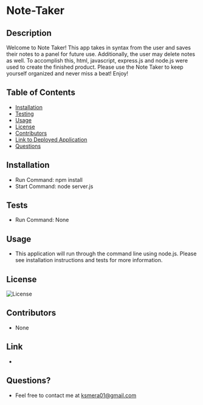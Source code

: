 # Note-Taker

 ## Description

  Welcome to Note Taker! This app takes in syntax from the user and saves their notes to a panel for future use. Additionally, the user may delete notes as well. To accomplish this, html, javascript, express.js and node.js were used to create the finished product. Please use the Note Taker to keep yourself organized and never miss a beat! Enjoy!

  ## Table of Contents
  
  - [Installation](#installation)
  - [Testing](#tests)
  - [Usage](#usage)
  - [License](#license)
  - [Contributors](#contributors)
  - [Link to Deployed Application](#link)
  - [Questions](#questions)
 
  ## Installation

  - Run Command: npm install
  - Start Command: node server.js

  ## Tests
  
  - Run Command: None

  ## Usage

  - This application will run through the command line using node.js. Please see installation instructions and tests for more information.

  ## License

  ![License](https://img.shields.io/badge/License-MIT-orange.svg)

  ## Contributors

  - None

  ## Link

  - 

  ## Questions? 
  
  - Feel free to contact me at ksmera01@gmail.com
